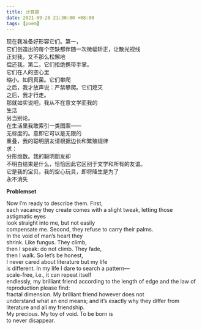 ```yaml
---
title: 计算题
date: 2021-09-28 21:30:00 +08:00
tags: [poem]
---
```


现在我准备好形容它们。第一，  
它们创造出的每个空缺都伴随一次微幅矫正，让散光视线  
正对我，又不那么松懈地  
偿还我。第二，它们拒绝携带手掌。  
它们在人的空心里  
缩小。如同真菌。它们攀爬  
之后，我才放声说：严禁攀爬。它们熄灭  
之后，我才行走。  
那就如实说吧，我从不在意文学而我的  
生活    
另当别论。  
在生活里我敢索引一类图案——  
无标度的。意即它可以是无限的  
重叠，我的聪明朋友请根据边长和繁殖规律  
求：  
分形维数。我的聪明朋友却  
不明白结束是什么，恰恰因此它区别于文学和所有的友谊。   
它是我的宝贝。我的空心玩具，即将降生是为了   
永不消失  

**Problemset**

Now I’m ready to describe them. First,  
each vacancy they create comes with a slight tweak, letting those astigmatic eyes  
look straight into me, but not easily  
compensate me. Second, they refuse to carry their palms.  
In the void of man’s heart they  
shrink. Like fungus. They climb,  
then I speak: do not climb. They fade,  
then I walk. So let’s be honest,  
I never cared about literature but my life  
is different. In my life I dare to search a pattern—  
scale-free, i.e., it can repeat itself  
endlessly, my brilliant friend according to the length of edge and the law of reproduction please find:  
fractal dimension. My brilliant friend however does not  
understand what an end means; and it’s exactly why they differ from literature and all my friendship.  
My precious. My toy of void. To be born is  
to never disappear.  